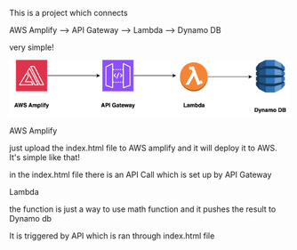 This is a project which connects 

AWS Amplify --> API Gateway --> Lambda --> Dynamo DB

very simple!


![AWS Architecture](aws.drawio.png)



AWS Amplify

just upload the index.html file to AWS amplify and it will deploy it to AWS. It's simple like that!


in the index.html file there is an API Call which is set up by API Gateway




Lambda 

the function is just a way to use math function and it pushes the result to Dynamo db

It is triggered by API which is ran through index.html file